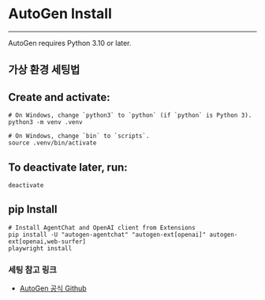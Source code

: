 # AutoGen Install
<hr/>

AutoGen requires Python 3.10 or later.

## 가상 환경 세팅법
## Create and activate:
```
# On Windows, change `python3` to `python` (if `python` is Python 3).
python3 -m venv .venv

# On Windows, change `bin` to `scripts`.
source .venv/bin/activate
```
## To deactivate later, run:
```
deactivate
```

## pip Install
```
# Install AgentChat and OpenAI client from Extensions
pip install -U "autogen-agentchat" "autogen-ext[openai]" autogen-ext[openai,web-surfer]
playwright install
```

### 세팅 참고 링크
- [AutoGen 공식 Github](https://github.com/microsoft/autogen)
